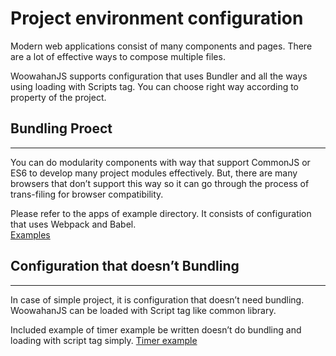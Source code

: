 # Project environment configuration  
Modern web applications consist of many components and pages. There are a lot of effective ways to compose multiple files.

WoowahanJS supports configuration that uses Bundler and all the ways using loading with Scripts tag. You can choose right way according to property of the project. 
## Bundling Proect  
---
You can do modularity components with way that support CommonJS or ES6 to develop many project modules effectively.
But, there are many browsers that don’t support this way so it can go through the process of trans-filing for browser compatibility.

Please refer to the apps of example directory. It consists of configuration that uses  Webpack and Babel.   
[Examples](https://github.com/woowabros/WoowahanJS/tree/master/examples)
## Configuration that doesn’t Bundling   
---
In case of simple project, it is configuration that doesn’t need bundling.
WoowahanJS can be loaded with Script tag like common library.

Included example of timer example be written doesn’t do bundling and loading with script tag simply. 
[Timer example](https://github.com/woowabros/WoowahanJS/tree/master/examples/timer)
